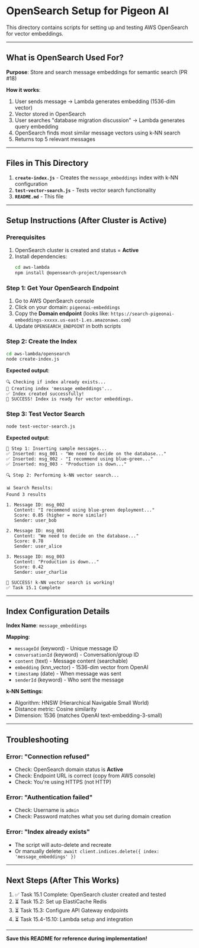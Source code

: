 # OpenSearch Setup for Pigeon AI

This directory contains scripts for setting up and testing AWS OpenSearch for vector embeddings.

---

## What is OpenSearch Used For?

**Purpose**: Store and search message embeddings for semantic search (PR #18)

**How it works**:
1. User sends message → Lambda generates embedding (1536-dim vector)
2. Vector stored in OpenSearch
3. User searches "database migration discussion" → Lambda generates query embedding
4. OpenSearch finds most similar message vectors using k-NN search
5. Returns top 5 relevant messages

---

## Files in This Directory

1. **`create-index.js`** - Creates the `message_embeddings` index with k-NN configuration
2. **`test-vector-search.js`** - Tests vector search functionality
3. **`README.md`** - This file

---

## Setup Instructions (After Cluster is Active)

### Prerequisites

1. OpenSearch cluster is created and status = **Active**
2. Install dependencies:
   ```bash
   cd aws-lambda
   npm install @opensearch-project/opensearch
   ```

### Step 1: Get Your OpenSearch Endpoint

1. Go to AWS OpenSearch console
2. Click on your domain: `pigeonai-embeddings`
3. Copy the **Domain endpoint** (looks like: `https://search-pigeonai-embeddings-xxxxx.us-east-1.es.amazonaws.com`)
4. Update `OPENSEARCH_ENDPOINT` in both scripts

### Step 2: Create the Index

```bash
cd aws-lambda/opensearch
node create-index.js
```

**Expected output**:
```
🔍 Checking if index already exists...
📝 Creating index 'message_embeddings'...
✅ Index created successfully!
🎉 SUCCESS! Index is ready for vector embeddings.
```

### Step 3: Test Vector Search

```bash
node test-vector-search.js
```

**Expected output**:
```
📝 Step 1: Inserting sample messages...
✅ Inserted: msg_001 - "We need to decide on the database..."
✅ Inserted: msg_002 - "I recommend using blue-green..."
✅ Inserted: msg_003 - "Production is down..."

🔍 Step 2: Performing k-NN vector search...

📊 Search Results:
Found 3 results

1. Message ID: msg_002
   Content: "I recommend using blue-green deployment..."
   Score: 0.85 (higher = more similar)
   Sender: user_bob

2. Message ID: msg_001
   Content: "We need to decide on the database..."
   Score: 0.78
   Sender: user_alice

3. Message ID: msg_003
   Content: "Production is down..."
   Score: 0.42
   Sender: user_charlie

🎉 SUCCESS! k-NN vector search is working!
✅ Task 15.1 Complete
```

---

## Index Configuration Details

**Index Name**: `message_embeddings`

**Mapping**:
- `messageId` (keyword) - Unique message ID
- `conversationId` (keyword) - Conversation/group ID
- `content` (text) - Message content (searchable)
- `embedding` (knn_vector) - 1536-dim vector from OpenAI
- `timestamp` (date) - When message was sent
- `senderId` (keyword) - Who sent the message

**k-NN Settings**:
- Algorithm: HNSW (Hierarchical Navigable Small World)
- Distance metric: Cosine similarity
- Dimension: 1536 (matches OpenAI text-embedding-3-small)

---

## Troubleshooting

### Error: "Connection refused"
- Check: OpenSearch domain status is **Active**
- Check: Endpoint URL is correct (copy from AWS console)
- Check: You're using HTTPS (not HTTP)

### Error: "Authentication failed"
- Check: Username is `admin`
- Check: Password matches what you set during domain creation

### Error: "Index already exists"
- The script will auto-delete and recreate
- Or manually delete: `await client.indices.delete({ index: 'message_embeddings' })`

---

## Next Steps (After This Works)

1. ✅ Task 15.1 Complete: OpenSearch cluster created and tested
2. ⏳ Task 15.2: Set up ElastiCache Redis
3. ⏳ Task 15.3: Configure API Gateway endpoints
4. ⏳ Task 15.4-15.10: Lambda setup and integration

---

**Save this README for reference during implementation!**




